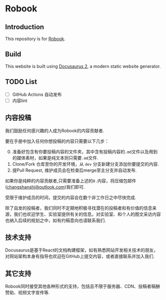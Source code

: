 # Robook

## Introduction

This repository is for [Robook](robook.org).

## Build

This website is built using [Docusaurus 2](https://docusaurus.io/), a modern static website generator.

## TODO List

- [ ] GitHub Actions 自动发布
- [ ] 内容lint 

## 内容投稿

我们鼓励任何感兴趣的人成为Robook的内容贡献者.

要在手册中加入任何你想投稿的内容只需要以下几步：

0. 准备好包含有你要投稿内容的文件夹，其中含有投稿内容的`.md`文件以及用到的媒体素材，如果是纯文本则只需要`.md`文件.
0. Clone/Fork 仓库至你的开发环境，从 `dev` 分支新建分支添加你要提交的内容.
0. 提Pull Request, 维护成员会在检查后merge至主分支并自动发布.

如果你是纯粹的内容贡献者,只需要准备上述的`0.`内容，将压缩包邮件(changshanshi@outlook.com)我们即可.

受限于维护成员的时间，提交的内容会在数个非工作日之中尽快完成.

除了自发的投稿者，我们同时不定期地积极寻找潜在的投稿者和有价值的信息来源，我们也欢迎学生、实验室提供有关的信息。对实验室、和个人的图文采访内容也纳入后续的规划之中，如有约稿意向也请联系我们.

## 技术支持

Docusaurus是基于React的文档构建框架，如有熟悉网站开发相关技术的朋友，对网站架构本身有指导也欢迎在GitHub上提交内容，或者直接联系并加入我们.

## 其它支持

Robook同时接受其他各种形式的支持，包括且不限于服务器、CDN、投稿者稿酬赞助、视频文字宣传等.
